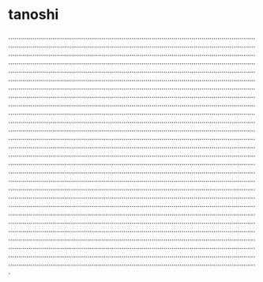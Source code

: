 # tanoshi

.................................................................................................................................................................................................................................................................................................................................................................................................................................................................................................................................................................................................................................................................................................................................................................................................................................................................................................................................................................................................................................................................................................................................................................................................................................................................................................................................................................................................................................................................................................................................................................................................................................................................................................................................................................................................................................................................................................................................................................................................................................................................................................................................................................................................................................................................................................................................................................................................................................................................................................................................................................................................................................................................................................................................................................................................................................................................................................................................................................................................................................................................................................................................................................................................................................................................................................................................................................................................................................................................................................................................................................................................................